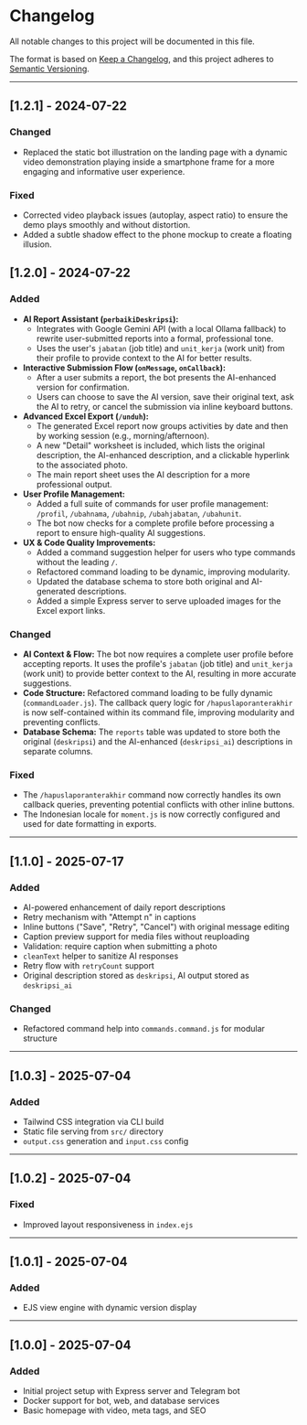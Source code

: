 # Changelog

All notable changes to this project will be documented in this file.

The format is based on [Keep a Changelog](https://keepachangelog.com/en/1.0.0/),
and this project adheres to [Semantic Versioning](https://semver.org/spec/v2.0.0.html).

---

## [1.2.1] - 2024-07-22
### Changed
- Replaced the static bot illustration on the landing page with a dynamic video demonstration playing inside a smartphone frame for a more engaging and informative user experience.

### Fixed
- Corrected video playback issues (autoplay, aspect ratio) to ensure the demo plays smoothly and without distortion.
- Added a subtle shadow effect to the phone mockup to create a floating illusion.

## [1.2.0] - 2024-07-22
### Added
- **AI Report Assistant (`perbaikiDeskripsi`):**
  - Integrates with Google Gemini API (with a local Ollama fallback) to rewrite user-submitted reports into a formal, professional tone.
  - Uses the user's `jabatan` (job title) and `unit_kerja` (work unit) from their profile to provide context to the AI for better results.
- **Interactive Submission Flow (`onMessage`, `onCallback`):**
  - After a user submits a report, the bot presents the AI-enhanced version for confirmation.
  - Users can choose to save the AI version, save their original text, ask the AI to retry, or cancel the submission via inline keyboard buttons.
- **Advanced Excel Export (`/unduh`):**
  - The generated Excel report now groups activities by date and then by working session (e.g., morning/afternoon).
  - A new "Detail" worksheet is included, which lists the original description, the AI-enhanced description, and a clickable hyperlink to the associated photo.
  - The main report sheet uses the AI description for a more professional output.
- **User Profile Management:**
  - Added a full suite of commands for user profile management: `/profil`, `/ubahnama`, `/ubahnip`, `/ubahjabatan`, `/ubahunit`.
  - The bot now checks for a complete profile before processing a report to ensure high-quality AI suggestions.
- **UX & Code Quality Improvements:**
  - Added a command suggestion helper for users who type commands without the leading `/`.
  - Refactored command loading to be dynamic, improving modularity.
  - Updated the database schema to store both original and AI-generated descriptions.
  - Added a simple Express server to serve uploaded images for the Excel export links.

### Changed
- **AI Context & Flow:** The bot now requires a complete user profile before accepting reports. It uses the profile's `jabatan` (job title) and `unit_kerja` (work unit) to provide better context to the AI, resulting in more accurate suggestions.
- **Code Structure:** Refactored command loading to be fully dynamic (`commandLoader.js`). The callback query logic for `/hapuslaporanterakhir` is now self-contained within its command file, improving modularity and preventing conflicts.
- **Database Schema:** The `reports` table was updated to store both the original (`deskripsi`) and the AI-enhanced (`deskripsi_ai`) descriptions in separate columns.

### Fixed
- The `/hapuslaporanterakhir` command now correctly handles its own callback queries, preventing potential conflicts with other inline buttons.
- The Indonesian locale for `moment.js` is now correctly configured and used for date formatting in exports.

---

## [1.1.0] - 2025-07-17
### Added
- AI-powered enhancement of daily report descriptions
- Retry mechanism with "Attempt n" in captions
- Inline buttons ("Save", "Retry", "Cancel") with original message editing
- Caption preview support for media files without reuploading
- Validation: require caption when submitting a photo
- `cleanText` helper to sanitize AI responses
- Retry flow with `retryCount` support
- Original description stored as `deskripsi`, AI output stored as `deskripsi_ai`

### Changed
- Refactored command help into `commands.command.js` for modular structure

---

## [1.0.3] - 2025-07-04
### Added
- Tailwind CSS integration via CLI build
- Static file serving from `src/` directory
- `output.css` generation and `input.css` config

---

## [1.0.2] - 2025-07-04
### Fixed
- Improved layout responsiveness in `index.ejs`

---

## [1.0.1] - 2025-07-04
### Added
- EJS view engine with dynamic version display

---

## [1.0.0] - 2025-07-04
### Added
- Initial project setup with Express server and Telegram bot
- Docker support for bot, web, and database services
- Basic homepage with video, meta tags, and SEO
